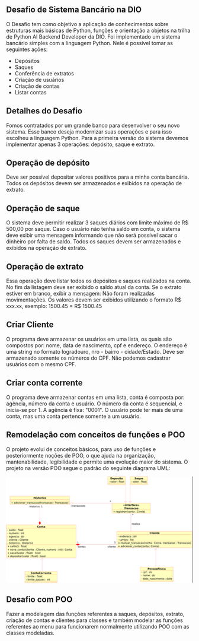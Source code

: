 ## Desafio de Sistema Bancário na DIO
O Desafio tem como objetivo a aplicação de conhecimentos sobre estruturas mais básicas de Python, funções e orientação a objetos na trilha de Python AI Backend Developer da DIO.
Foi implementado um sistema bancário simples com a linguagem Python.
Nele é possível tomar as seguintes ações:
- Depósitos
- Saques
- Conferência de extratos
- Criação de usuários
- Criação de contas
- Listar contas

##

## Detalhes do Desafio
Fomos contratados por um grande banco para desenvolver o
seu novo sistema. Esse banco deseja modernizar suas
operações e para isso escolheu a linguagem Python. Para a
primeira versão do sistema devemos implementar apenas 3
operações: depósito, saque e extrato.

## Operação de depósito
Deve ser possível depositar valores positivos para a minha
conta bancária. Todos os depósitos devem ser armazenados e exibidos na
operação de extrato.

## Operação de saque
O sistema deve permitir realizar 3 saques diários com limite
máximo de R$ 500,00 por saque. Caso o usuário não tenha
saldo em conta, o sistema deve exibir uma mensagem
informando que não será possível sacar o dinheiro por falta de
saldo. Todos os saques devem ser armazenados e exibidos na operação de extrato.

## Operação de extrato
Essa operação deve listar todos os depósitos e saques
realizados na conta. No fim da listagem deve ser exibido o
saldo atual da conta. Se o extrato estiver em branco, exibir a
mensagem: Não foram realizadas movimentações.
Os valores devem ser exibidos utilizando o formato R$ xxx.xx,
exemplo:
1500.45 = R$ 1500.45

## Criar Cliente
O programa deve armazenar os usuários em uma lista, os quais são compostos 
por: nome, data de nascimento, cpf e endereço. O endereço é uma string
no formato logradouro, nro - bairro - cidade/Estado. Deve ser armazenado somente
os números do CPF. Não podemos cadastrar 
 usuários com o mesmo CPF.

## Criar conta corrente
O programa deve armazenar contas em uma lista, conta é composta por: agência,
número da conta e usuário. O número da conta é sequencial, e inicia-se por 1.
A agência é fixa: "0001". O usuário pode ter mais de uma conta, mas uma conta 
pertence somente a um usuário.

## Remodelação com conceitos de funções e POO
O projeto evolui de conceitos básicos, para uso de funções e posteriormente noções
de POO, o que ajuda na organização, mantenabilidade, legibilidade e permite
uma evolução maior do sistema. O projeto na versão POO segue o padrão do seguinte
diagrama UML:

![Diagrama UML - Desafio](Trilha-Python-desafio.png)


## Desafio com POO 
Fazer a modelagem das funções referentes a saques, depósitos, extrato, criação de 
contas e clientes para classes e também modelar as funções referentes ao menu
para funcionarem normalmente utilizando POO com as classes modeladas.